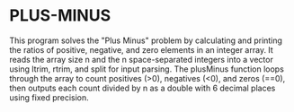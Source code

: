 # PLUS-MINUS
This program solves the "Plus Minus" problem by calculating and printing the ratios of positive, negative, and zero elements in an integer array. It reads the array size n and the n space-separated integers into a vector using ltrim, rtrim, and split for input parsing. The plusMinus function loops through the array to count positives (>0), negatives (<0), and zeros (==0), then outputs each count divided by n as a double with 6 decimal places using fixed precision. 

